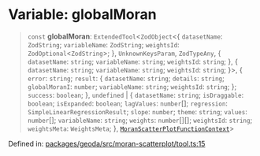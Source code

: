 # Variable: globalMoran

> `const` **globalMoran**: `ExtendedTool`\<`ZodObject`\<\{ `datasetName`: `ZodString`; `variableName`: `ZodString`; `weightsId`: `ZodOptional`\<`ZodString`\>; \}, `UnknownKeysParam`, `ZodTypeAny`, \{ `datasetName`: `string`; `variableName`: `string`; `weightsId`: `string`; \}, \{ `datasetName`: `string`; `variableName`: `string`; `weightsId`: `string`; \}\>, \{ `error`: `string`; `result`: \{ `datasetName`: `string`; `details`: `string`; `globalMoranI`: `number`; `variableName`: `string`; `weightsId`: `string`; \}; `success`: `boolean`; \}, `undefined` \| \{ `datasetName`: `string`; `isDraggable`: `boolean`; `isExpanded`: `boolean`; `lagValues`: `number`[]; `regression`: `SimpleLinearRegressionResult`; `slope`: `number`; `theme`: `string`; `values`: `number`[]; `variableName`: `string`; `weights`: `number`[][]; `weightsId`: `string`; `weightsMeta`: `WeightsMeta`; \}, [`MoranScatterPlotFunctionContext`](../type-aliases/MoranScatterPlotFunctionContext.md)\>

Defined in: [packages/geoda/src/moran-scatterplot/tool.ts:15](https://github.com/GeoDaCenter/openassistant/blob/a9f2271d1019f6c25c10dd4b3bdb64fcf16999b2/packages/geoda/src/moran-scatterplot/tool.ts#L15)
